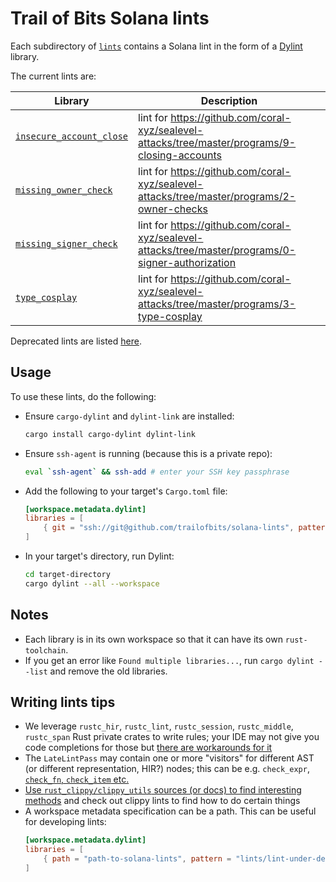 # Trail of Bits Solana lints

Each subdirectory of [`lints`](lints) contains a Solana lint in the form of a [Dylint](https://github.com/trailofbits/dylint) library.

The current lints are:

| Library                                                  | Description                                                                                        |
| -------------------------------------------------------- | -------------------------------------------------------------------------------------------------- |
| [`insecure_account_close`](lints/insecure_account_close) | lint for https://github.com/coral-xyz/sealevel-attacks/tree/master/programs/9-closing-accounts     |
| [`missing_owner_check`](lints/missing_owner_check)       | lint for https://github.com/coral-xyz/sealevel-attacks/tree/master/programs/2-owner-checks         |
| [`missing_signer_check`](lints/missing_signer_check)     | lint for https://github.com/coral-xyz/sealevel-attacks/tree/master/programs/0-signer-authorization |
| [`type_cosplay`](lints/type_cosplay)                     | lint for https://github.com/coral-xyz/sealevel-attacks/tree/master/programs/3-type-cosplay         |

Deprecated lints are listed [here](./DEPRECATED.md).

## Usage

To use these lints, do the following:

- Ensure `cargo-dylint` and `dylint-link` are installed:
  ```sh
  cargo install cargo-dylint dylint-link
  ```
- Ensure `ssh-agent` is running (because this is a private repo):
  ```sh
  eval `ssh-agent` && ssh-add # enter your SSH key passphrase
  ```
- Add the following to your target's `Cargo.toml` file:
  ```toml
  [workspace.metadata.dylint]
  libraries = [
      { git = "ssh://git@github.com/trailofbits/solana-lints", pattern = "lints/*" }
  ]
  ```
- In your target's directory, run Dylint:
  ```sh
  cd target-directory
  cargo dylint --all --workspace
  ```

## Notes

- Each library is in its own workspace so that it can have its own `rust-toolchain`.
- If you get an error like `Found multiple libraries...`, run `cargo dylint --list` and remove the old libraries.

## Writing lints tips

- We leverage `rustc_hir`, `rustc_lint`, `rustc_session`, `rustc_middle`, `rustc_span` Rust private crates to write rules; your IDE may not give you code completions for those but [there are workarounds for it](https://github.com/intellij-rust/intellij-rust/issues/946)
- The `LateLintPass` may contain one or more "visitors" for different AST (or different representation, HIR?) nodes; this can be e.g. `check_expr`, [`check_fn`, `check_item` etc.](https://github.com/rust-lang/rust-clippy/blob/487c2e8d4e543a025597f5727d99d77a72cfc7b6/clippy_lints/src/functions/mod.rs#L237-L266)
- [Use `rust_clippy/clippy_utils` sources (or docs) to find interesting methods](https://github.com/rust-lang/rust-clippy/blob/master/clippy_utils/src/lib.rs) and check out clippy lints to find how to do certain things
- A workspace metadata specification can be a path. This can be useful for developing lints:
  ```toml
  [workspace.metadata.dylint]
  libraries = [
      { path = "path-to-solana-lints", pattern = "lints/lint-under-development" }
  ]
  ```

